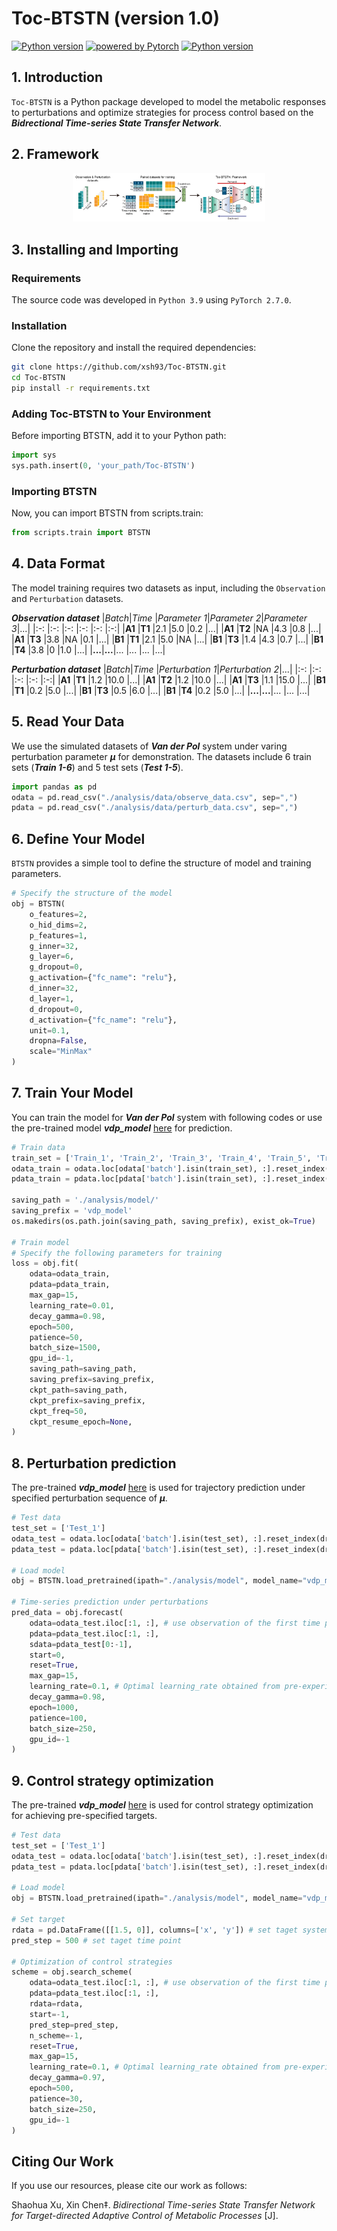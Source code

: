 <h1 align="left">Toc-BTSTN (version 1.0)</h1>

<p align="left">
    <a href="https://www.python.org/"><img alt="Python version" src="https://img.shields.io/badge/Python-v3.9-blue?logo=python&logoColor=white"></a>
    <a href="https://pytorch.org/"><img alt="powered by Pytorch" src="https://img.shields.io/badge/PyTorch-2.7.0-EE781F?logo=pytorch&logoColor=white"></a>
    <a href="LICENSE"><img alt="Python version" src="https://img.shields.io/badge/license-MIT-brightgreen"></a>
</p>

## 1. Introduction
`Toc-BTSTN` is a Python package developed to model the metabolic responses to perturbations and optimize strategies for process control based on the ***Bidrectional Time-series State Transfer Network***.

## 2. Framework
<div align=center><img src="image/framework.png" style="zoom: 30%;"/></div>

## 3. Installing and Importing

### Requirements
The source code was developed in `Python 3.9` using `PyTorch 2.7.0`.

### Installation
Clone the repository and install the required dependencies:

```bash
git clone https://github.com/xsh93/Toc-BTSTN.git
cd Toc-BTSTN
pip install -r requirements.txt
```
### Adding Toc-BTSTN to Your Environment
Before importing BTSTN, add it to your Python path:
```python
import sys
sys.path.insert(0, 'your_path/Toc-BTSTN')
```

### Importing BTSTN
Now, you can import BTSTN from scripts.train:

```python
from scripts.train import BTSTN
```

## 4. Data Format
The model training requires two datasets as input, including the `Observation` and `Perturbation` datasets.

***Observation dataset***
|*Batch*|*Time* |*Parameter 1*|*Parameter 2*|*Parameter 3*|...|
|:-:    |:-:    |:-:          |:-:          |:-:          |:-:|
|__A1__ |__T1__ |2.1          |5.0          |0.2          |...|
|__A1__ |__T2__ |NA           |4.3          |0.8          |...|
|__A1__ |__T3__ |3.8          |NA           |0.1          |...|
|__B1__ |__T1__ |2.1          |5.0          |NA           |...|
|__B1__ |__T3__ |1.4          |4.3          |0.7          |...|
|__B1__ |__T4__ |3.8          |0            |1.0          |...|
|__...__|__...__|...          |...          |...          |...|

***Perturbation dataset***
|*Batch*|*Time* |*Perturbation 1*|*Perturbation 2*|...|
|:-:    |:-:    |:-:             |:-:             |:-:|
|__A1__ |__T1__ |1.2             |10.0            |...|
|__A1__ |__T2__ |1.2             |10.0            |...|
|__A1__ |__T3__ |1.1             |15.0            |...|
|__B1__ |__T1__ |0.2             |5.0             |...|
|__B1__ |__T3__ |0.5             |6.0             |...|
|__B1__ |__T4__ |0.2             |5.0             |...|
|__...__|__...__|...             |...             |...|

## 5. Read Your Data
We use the simulated datasets of ***Van der Pol*** system under varing perturbation parameter ***μ*** for demonstration. The datasets include 6 train sets (***Train 1-6***) and 5 test sets (***Test 1-5***).

```python
import pandas as pd
odata = pd.read_csv("./analysis/data/observe_data.csv", sep=",")
pdata = pd.read_csv("./analysis/data/perturb_data.csv", sep=",")
```

## 6. Define Your Model
`BTSTN` provides a simple tool to define the structure of model and training parameters.

```python
# Specify the structure of the model
obj = BTSTN(
    o_features=2,
    o_hid_dims=2,
    p_features=1,
    g_inner=32,
    g_layer=6,
    g_dropout=0,
    g_activation={"fc_name": "relu"},
    d_inner=32,
    d_layer=1,
    d_dropout=0,
    d_activation={"fc_name": "relu"},
    unit=0.1,
    dropna=False,
    scale="MinMax"
)
```

## 7. Train Your Model
You can train the model for ***Van der Pol*** system with following codes or use the pre-trained model ***vdp_model*** [here](https://github.com/xsh93/Toc-BTSTN/tree/main/analysis/model/vdp_model) for prediction.

```python
# Train data
train_set = ['Train_1', 'Train_2', 'Train_3', 'Train_4', 'Train_5', 'Train_6']
odata_train = odata.loc[odata['batch'].isin(train_set), :].reset_index(drop=True)
pdata_train = pdata.loc[pdata['batch'].isin(train_set), :].reset_index(drop=True)

saving_path = './analysis/model/'
saving_prefix = 'vdp_model'
os.makedirs(os.path.join(saving_path, saving_prefix), exist_ok=True)

# Train model
# Specify the following parameters for training
loss = obj.fit(
    odata=odata_train,
    pdata=pdata_train,
    max_gap=15,
    learning_rate=0.01,
    decay_gamma=0.98,
    epoch=500,
    patience=50,
    batch_size=1500,
    gpu_id=-1,
    saving_path=saving_path,
    saving_prefix=saving_prefix,
    ckpt_path=saving_path,
    ckpt_prefix=saving_prefix,
    ckpt_freq=50,
    ckpt_resume_epoch=None,
)
```

## 8. Perturbation prediction
The pre-trained ***vdp_model*** [here](https://github.com/xsh93/Toc-BTSTN/tree/main/analysis/model/vdp_model) is used for trajectory prediction under specified perturbation sequence of ***μ***.
```python
# Test data
test_set = ['Test_1']
odata_test = odata.loc[odata['batch'].isin(test_set), :].reset_index(drop=True)
pdata_test = pdata.loc[pdata['batch'].isin(test_set), :].reset_index(drop=True)

# Load model
obj = BTSTN.load_pretrained(ipath="./analysis/model", model_name="vdp_model")

# Time-series prediction under perturbations
pred_data = obj.forecast(
    odata=odata_test.iloc[:1, :], # use observation of the first time point
    pdata=pdata_test.iloc[:1, :],
    sdata=pdata_test[0:-1],
    start=0,
    reset=True,
    max_gap=15,
    learning_rate=0.1, # Optimal learning_rate obtained from pre-experiment
    decay_gamma=0.98,
    epoch=1000,
    patience=100,
    batch_size=250,
    gpu_id=-1
)
```

## 9. Control strategy optimization
The pre-trained ***vdp_model*** [here](https://github.com/xsh93/Toc-BTSTN/tree/main/analysis/model/vdp_model) is used for control strategy optimization for achieving pre-specified targets.

```python
# Test data
test_set = ['Test_1']
odata_test = odata.loc[odata['batch'].isin(test_set), :].reset_index(drop=True)
pdata_test = pdata.loc[pdata['batch'].isin(test_set), :].reset_index(drop=True)

# Load model
obj = BTSTN.load_pretrained(ipath="./analysis/model", model_name="vdp_model")

# Set target
rdata = pd.DataFrame([[1.5, 0]], columns=['x', 'y']) # set taget system states
pred_step = 500 # set taget time point

# Optimization of control strategies
scheme = obj.search_scheme(
    odata=odata_test.iloc[:1, :], # use observation of the first time point
    pdata=pdata_test.iloc[:1, :],
    rdata=rdata,
    start=-1,
    pred_step=pred_step,
    n_scheme=-1,
    reset=True,
    max_gap=15,
    learning_rate=0.1, # Optimal learning_rate obtained from pre-experiment
    decay_gamma=0.97,
    epoch=500,
    patience=30,
    batch_size=250,
    gpu_id=-1
)
```

## Citing Our Work

If you use our resources, please cite our work as follows:

Shaohua Xu, Xin Chen‡. *Bidirectional Time-series State Transfer Network for Target-directed Adaptive Control of Metabolic Processes* [J].
